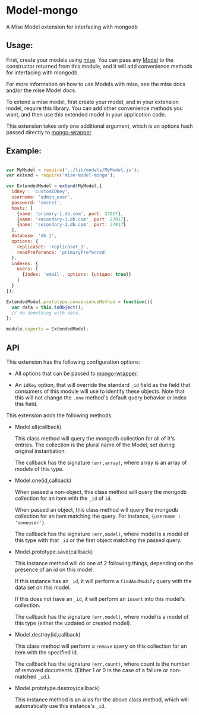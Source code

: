 # Model-mongo
A Mise Model extension for interfacing with mongodb

Usage:
---

First, create your models using [mise](https://github.com/misejs/mise). You can pass any [Model](https://github.com/misejs/Model) to the constructor returned from this module, and it will add convenience methods for interfacing with mongodb.

For more information on how to use Models with mise, see the mise docs and/or the mise Model docs.

To extend a mise model, first create your model, and in your extension model, require this library. You can add other convenience methods you want, and then use this extended model in your application code.

This extension takes only one additional argument, which is an options hash passed directly to [mongo-wrapper](https://github.com/dmcaulay/mongo-wrapper).

Example:
---

```javascript

var MyModel = require('../lib/models/MyModel.js');
var extend = require('mise-model-mongo');

var ExtendedModel = extend(MyModel,{
  idKey : 'customIDKey',
  username: 'admin_user',
  password: 'secret',
  hosts: [
    {name: 'primary-1.db.com', port: 27017},
    {name: 'secondary-1.db.com', port: 27017},
    {name: 'secondary-2.db.com', port: 27017}
  ],
  database: 'db_1',
  options: {
    replicaSet: 'replicaset_1',
    readPreference: 'primaryPreferred'
  },
  indexes: {
    users: [
      {index: 'email', options: {unique: true}}
    ]
  }
});

ExtendedModel.prototype.convenienceMethod = function(){
  var data = this.toObject();
  // do something with data.
};

module.exports = ExtendedModel;
```

API
---

This extension has the following configuration options:

- All options that can be passed to [mongo-wrapper](https://github.com/dmcaulay/mongo-wrapper).

- An `idKey` option, that will override the standard `_id` field as the field that consumers of this module will use to identify these objects. Note that this will not change the `.one` method's default query behavior or index this field.

This extension adds the following methods:

- Model.all(callback)

  This class method will query the mongodb collection for all of it's entries. The collection is the plural name of the Model, set during original instantiation.

  The callback has the signature `(err,array)`, where array is an array of models of this type.

- Model.one(id,callback)

  When passed a non-object, this class method will query the mongodb collection for an item with the `_id` of `id`.

  When passed an object, this class method will query the mongodb collection for an item matching the query. For instance, `{username : 'someuser'}`.

  The callback has the signature `(err,model)`, where model is a model of this type with that `_id` or the first object matching the passed query.

- Model.prototype.save(callback)

  This instance method will do one of 2 following things, depending on the presence of an id on this model.

  If this instance has an `_id`, it will perform a `findAndModify` query with the data set on this model.

  If this does not have an `_id`, it will perform an `insert` into this model's collection.

  The callback has the signature `(err,model)`, where model is a model of this type (either the updated or created model).

- Model.destroy(id,callback)

  This class method will perform a `remove` query on this collection for an item with the specified id.

  The callback has the signature `(err,count)`, where count is the number of removed documents. (Either 1 or 0 in the case of a failure or non-matched `_id`.).

- Model.prototype.destroy(callback)

  This instance method is an alias for the above class method, which will automatically use this instance's `_id`.
